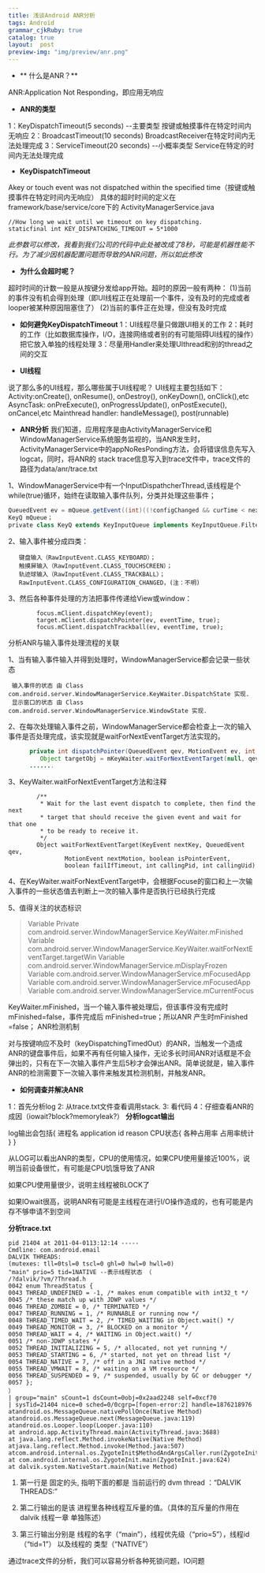 ```yaml
---
title: 浅谈Android ANR分析
tags: Android
grammar_cjkRuby: true
catalog: true
layout:  post
preview-img: "img/preview/anr.png"
---
```


 -  ** 什么是ANR？**

ANR:Application Not Responding，即应用无响应

 - **ANR的类型**

1：KeyDispatchTimeout(5 seconds) --主要类型  按键或触摸事件在特定时间内无响应
2：BroadcastTimeout(10 seconds)   BroadcastReceiver在特定时间内无法处理完成
3：ServiceTimeout(20 seconds) --小概率类型   Service在特定的时间内无法处理完成

 - **KeyDispatchTimeout**

Akey or touch event was not dispatched within the specified time（按键或触摸事件在特定时间内无响应）
具体的超时时间的定义在framework/base/service/core下的
ActivityManagerService.java

``` livecodeserver
//How long we wait until we timeout on key dispatching.
staticfinal int KEY_DISPATCHING_TIMEOUT = 5*1000
```


*此参数可以修改，我看到我们公司的代码中此处被改成了8秒，可能是机器性能不行。为了减少因机器配置问题而导致的ANR问题，所以如此修改*

 - **为什么会超时呢？**

超时时间的计数一般是从按键分发给app开始。超时的原因一般有两种：
(1)当前的事件没有机会得到处理（即UI线程正在处理前一个事件，没有及时的完成或者looper被某种原因阻塞住了）
(2)当前的事件正在处理，但没有及时完成

 -  **如何避免KeyDispatchTimeout**
1：UI线程尽量只做跟UI相关的工作
2：耗时的工作（比如数据库操作，I/O，连接网络或者别的有可能阻碍UI线程的操作）把它放入单独的线程处理
3：尽量用Handler来处理UIthread和别的thread之间的交互

 - **UI线程**

说了那么多的UI线程，那么哪些属于UI线程呢？
UI线程主要包括如下：
Activity:onCreate(), onResume(), onDestroy(), onKeyDown(), onClick(),etc
AsyncTask: onPreExecute(), onProgressUpdate(), onPostExecute(), onCancel,etc
Mainthread handler: handleMessage(), post(runnable)

 - **ANR分析**
 我们知道，应用程序是由ActivityManagerService和WindowManagerService系统服务监视的，当ANR发生时，ActivityManagerService中的appNoResPonding方法，会将错误信息先写入logcat，同时，将ANR的 stack trace信息写入到trace文件中，trace文件的路径为data/anr/trace.txt


1、WindowManagerService中有一个InputDispathcherThread,该线程是个while(true)循环，始终在读取输入事件队列，分类并处理这些事件；

``` groovy
QueuedEvent ev = mQueue.getEvent((int)((!configChanged && curTime < nextKeyTime) ? (nextKeyTime-curTime) : 0));
KeyQ mQueue；
private class KeyQ extends KeyInputQueue implements KeyInputQueue.FilterCallback
```


2、输入事件被分成四类：

       键盘输入（RawInputEvent.CLASS_KEYBOARD）；
       触摸屏输入（RawInputEvent.CLASS_TOUCHSCREEN）；
       轨迹球输入（RawInputEvent.CLASS_TRACKBALL）；
       RawInputEvent.CLASS_CONFIGURATION_CHANGED，(注：不明)
3、然后各种事件处理的方法把事件传递给View或window：

            focus.mClient.dispatchKey(event);
            target.mClient.dispatchPointer(ev, eventTime, true);
            focus.mClient.dispatchTrackball(ev, eventTime, true);

分析ANR与输入事件处理流程的关联

1、当有输入事件输入并得到处理时，WindowManagerService都会记录一些状态

     输入事件的状态 由 Class com.android.server.WindowManagerService.KeyWaiter.DispatchState 实现.
     显示窗口的状态 由 Class com.android.server.WindowManagerService.WindowState 实现.
2、在每次处理输入事件之前，WindowManagerService都会检查上一次的输入事件是否处理完成，该实现就是waitForNextEventTarget方法实现的。

``` java
      private int dispatchPointer(QueuedEvent qev, MotionEvent ev, int pid, int uid) {
         Object targetObj = mKeyWaiter.waitForNextEventTarget(null, qev, ev, true, false, pid, uid);
      .......
```


3、KeyWaiter.waitForNextEventTarget方法和注释

``` applescript
        /**
         * Wait for the last event dispatch to complete, then find the next
         * target that should receive the given event and wait for that one
         * to be ready to receive it.
         */
        Object waitForNextEventTarget(KeyEvent nextKey, QueuedEvent qev,
                MotionEvent nextMotion, boolean isPointerEvent,
                boolean failIfTimeout, int callingPid, int callingUid)
```


4、在KeyWaiter.waitForNextEventTarget中，会根据Focuse的窗口和上一次输入事件的一些状态值去判断上一次的输入事件是否执行已经执行完成

5、值得关注的状态标识

>   Variable Private
> com.android.server.WindowManagerService.KeyWaiter.mFinished   Variable
> com.android.server.WindowManagerService.KeyWaiter.waitForNextEventTarget.targetWin
> Variable com.android.server.WindowManagerService.mDisplayFrozen  
> Variable com.android.server.WindowManagerService.mFocusedApp  
> Variable com.android.server.WindowManagerService.mFocusedApp  
> Variable com.android.server.WindowManagerService.mCurrentFocus


  KeyWaiter.mFinished，当一个输入事件被处理后，但该事件没有完成时 mFinished=false，事件完成后 mFinished=true；所以ANR 产生时mFinished =false；
ANR检测机制

对与按键响应不及时（keyDispatchingTimedOut）的ANR，当触发一个造成ANR的键盘事件后，如果不再有任何输入操作，无论多长时间ANR对话框是不会弹出的，只有在下一次输入事件产生后5秒才会弹出ANR。简单说就是，输入事件ANR的检测需要下一次输入事件来触发其检测机制，并触发ANR。


 - **如何调查并解决ANR**

1：首先分析log
2: 从trace.txt文件查看调用stack.
3: 看代码
4：仔细查看ANR的成因（iowait?block?memoryleak?）
 **分析logcat输出**

 log输出会包括{
 	  进程名
      application id
      reason
      CPU状态{
      						各种占用率
                            占用率统计
      				 }
 }

从LOG可以看出ANR的类型，CPU的使用情况，如果CPU使用量接近100%，说明当前设备很忙，有可能是CPU饥饿导致了ANR

如果CPU使用量很少，说明主线程被BLOCK了

如果IOwait很高，说明ANR有可能是主线程在进行I/O操作造成的，也有可能是内存不够申请不到空间


 **分析trace.txt**



``` stylus
pid 21404 at 2011-04-0113:12:14 -----
Cmdline: com.android.email
DALVIK THREADS:
(mutexes: tll=0tsl=0 tscl=0 ghl=0 hwl=0 hwll=0)
"main" prio=5 tid=1NATIVE --表示线程状态 （
/?dalvik/?vm/?Thread.h
0042 enum ThreadStatus {
0043 THREAD_UNDEFINED = -1, /* makes enum compatible with int32_t */
0045 /* these match up with JDWP values */
0046 THREAD_ZOMBIE = 0, /* TERMINATED */
0047 THREAD_RUNNING = 1, /* RUNNABLE or running now */
0048 THREAD_TIMED_WAIT = 2, /* TIMED_WAITING in Object.wait() */
0049 THREAD_MONITOR = 3, /* BLOCKED on a monitor */
0050 THREAD_WAIT = 4, /* WAITING in Object.wait() */
0051 /* non-JDWP states */
0052 THREAD_INITIALIZING = 5, /* allocated, not yet running */
0053 THREAD_STARTING = 6, /* started, not yet on thread list */
0054 THREAD_NATIVE = 7, /* off in a JNI native method */
0055 THREAD_VMWAIT = 8, /* waiting on a VM resource */
0056 THREAD_SUSPENDED = 9, /* suspended, usually by GC or debugger */
0057 };
）
| group="main" sCount=1 dsCount=0obj=0x2aad2248 self=0xcf70
| sysTid=21404 nice=0 sched=0/0cgrp=[fopen-error:2] handle=1876218976
atandroid.os.MessageQueue.nativePollOnce(Native Method)
atandroid.os.MessageQueue.next(MessageQueue.java:119)
atandroid.os.Looper.loop(Looper.java:110)
at android.app.ActivityThread.main(ActivityThread.java:3688)
at java.lang.reflect.Method.invokeNative(Native Method)
atjava.lang.reflect.Method.invoke(Method.java:507)
atcom.android.internal.os.ZygoteInit$MethodAndArgsCaller.run(ZygoteInit.java:866)
at com.android.internal.os.ZygoteInit.main(ZygoteInit.java:624)
at dalvik.system.NativeStart.main(Native Method)

```

1. 第一行是 固定的头, 指明下面的都是 当前运行的 dvm thread ：“DALVIK THREADS:”

2. 第二行输出的是该 进程里各种线程互斥量的值。（具体的互斥量的作用在 dalvik 线程一章 单独陈述）

3. 第三行输出分别是 线程的名字（“main”），线程优先级（“prio=5”），线程id（“tid=1”） 以及线程的 类型（“NATIVE”）


通过trace文件的分析，我们可以容易分析各种死锁问题，IO问题
